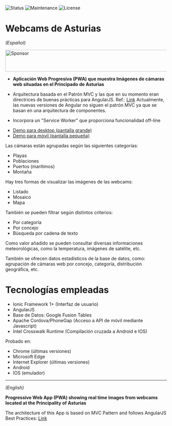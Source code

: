 ![Status](https://img.shields.io/badge/status-ok-green.svg) ![Maintenance](https://img.shields.io/maintenance/yes/2016.svg?maxAge=2592000) ![License](https://img.shields.io/dub/l/vibe-d.svg?maxAge=2592000)


# Webcams de Asturias
<p><i>(Español)</i></p>

<a target='_blank' rel='nofollow' href='https://app.codesponsor.io/link/EzE1MgxVeUFQV74og3T6kk1m/YagoLopez/Webcams_de_Asturias'>
  <img alt='Sponsor' width='888' height='68' src='https://app.codesponsor.io/embed/EzE1MgxVeUFQV74og3T6kk1m/YagoLopez/Webcams_de_Asturias.svg' />
</a>

- <strong>Aplicación Web Progresiva (PWA) que muestra Imágenes de cámaras web situadas en el Principado de Asturias</strong>

- Arquitectura basada en el Patrón MVC y las que en su momento eran directrices de buenas prácticas para AngularJS.
Ref.: <a href="https://toddmotto.com/rethinking-angular-js-controllers/">Link</a>
Actualmente, las nuevas versiones de Angular no siguen el patrón MVC ya que se basan en una arquitectura de componentes.

- Incorpora un "Service Worker" que proporciona funcionalidad off-line

- <div><a href="http://mobt.me/XfKL" target="_blank">Demo para desktop (pantalla grande)</a></div>

- <div>
  <a href="http://yagolopez.github.io/Webcams_de_Asturias/www/index.html" target="_blank">
  Demo para móvil (pantalla pequeña)</a>
  </div>

Las cámaras están agrupadas según las siguientes categorías:

- Playas
- Poblaciones
- Puertos (marítimos)
- Montaña

Hay tres formas de visualizar las imágenes de las webcams:

- Listado
- Mosaico
- Mapa

También se pueden filtrar según distintos criterios:

- Por categoría
- Por concejo
- Búsqueda por cadena de texto

Como valor añadido se pueden consultar diversas informaciones meteorológicas, como la temperatura, imágenes de satélite, etc.

También se ofrecen datos estadísticos de la base de datos, como: agrupación de cámaras web por concejo, categoría, distribución geográfica, etc.

<h1>Tecnologías empleadas</h1>

- Ionic Framework 1+ (Interfaz de usuario)
- AngularJS
- Base de Datos: Google Fusion Tables
- Apache Cordova/PhoneGap (Acceso a API de móvil mediante Javascript)
- Intel Crosswalk Runtime (Compilación cruzada a Android e IOS)

Probado en:

- Chrome (últimas versiones)
- Microsoft Edge
- Internet Explorer (últimas versiones)
- Android
- IOS (emulador)

---
<p><i>(English)</i></p>

<strong>Progressive Web App (PWA) showing real time images from webcams located at the Principality of Asturias</strong>

The architecture of this App is based on MVC Pattern and follows AngularJS Best Practices:
<a href="https://toddmotto.com/rethinking-angular-js-controllers/">Link</a>

